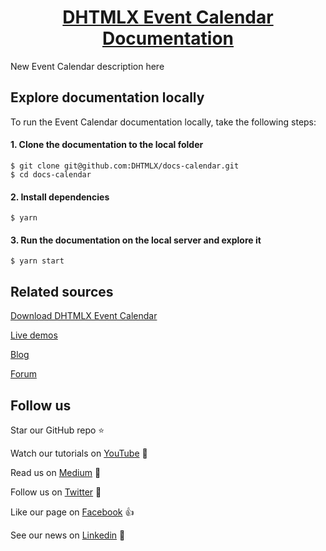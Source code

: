 <h1 align="center"><a href="https://docs.dhtmlx.com/eventcalendar/">DHTMLX Event Calendar Documentation</a></h1>

New Event Calendar description here

## Explore documentation locally

To run the Event Calendar documentation locally, take the following steps:

#### 1. Clone the documentation to the local folder

```
$ git clone git@github.com:DHTMLX/docs-calendar.git
$ cd docs-calendar
```

#### 2. Install dependencies

```
$ yarn
```

#### 3. Run the documentation on the local server and explore it

```
$ yarn start
```

## Related sources

[Download DHTMLX Event Calendar](https://dhtmlx.com/docs/products/dhtmlxEventCalendar/download.shtml)

[Live demos](https://snippet.dhtmlx.com/qw45r367)

[Blog](https://dhtmlx.com/blog/)

[Forum](https://forum.dhtmlx.com/)

## Follow us

Star our GitHub repo :star:

Watch our tutorials on [YouTube](https://www.youtube.com/user/dhtmlx/videos) :eyes:

Read us on [Medium](https://medium.com/@dhtmlx) :newspaper:

Follow us on [Twitter](https://twitter.com/dhtmlx) :feet:

Like our page on [Facebook](https://www.facebook.com/dhtmlx/) :thumbsup:

See our news on [Linkedin](https://www.linkedin.com/groups/3345009/) :mega:
